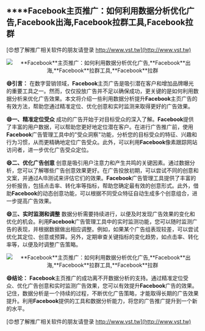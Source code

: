 ## ****Facebook**主页推广：如何利用数据分析优化广告,**Facebook**出海,**Facebook**拉群工具,**Facebook**拉群**

[😍想了解推广相关软件的朋友请登录 http://www.vst.tw](http://www.vst.tw)

 <center><img src="https://vst.tw/MP4/tuiguang/png/7.png" alt="**Facebook**主页推广：如何利用数据分析优化广告,**Facebook**出海,**Facebook**拉群工具,**Facebook**拉群"></center>

**😄引言：**
在数字营销领域，**Facebook**主页广告是吸引潜在客户和增加品牌曝光的重要工具之一。然而，仅仅投放广告并不足以确保成功，更关键的是如何利用数据分析来优化广告效果。本文将介绍一些利用数据分析提升**Facebook**主页广告的有效方法，帮助您通过精准定位、优化创意和实时监测来取得更好的广告效果。

**😄一、精准定位受众**
成功的广告开始于对目标受众的深入了解。**Facebook**提供了丰富的用户数据，可以帮助您更好地定位潜在客户。在进行广告推广前，使用**Facebook**广告管理工具中的"受众洞察"功能，分析您的目标受众的特征、兴趣和行为习惯，从而更精确地定位广告受众。此外，可以利用**Facebook**像素跟踪网站访问者，进一步优化广告受众定位。

**😄二、优化广告创意**
创意是吸引用户注意力和产生共鸣的关键因素。通过数据分析，您可以了解哪些广告创意效果更好。在广告投放初期，可以尝试不同的创意和文案，并通过A/B测试来评估它们的效果。**Facebook**广告管理工具提供了丰富的分析报告，包括点击率、转化率等指标，帮助您确定最有效的创意形式。此外，借助**Facebook**的动态创意功能，可以根据不同受众特征自动生成多个创意组合，进一步提高广告效果。

**😄三、实时监测和调整**
数据分析需要持续进行，以便及时发现广告效果的变化和优化的机会。利用**Facebook**广告管理工具中的实时监测功能，您可以随时监测广告的表现，并根据数据做出相应调整。例如，如果某个广告组表现较差，可以尝试优化其定位、创意或预算。另外，定期审查关键指标的变化趋势，如点击率、转化率等，以便及时调整广告策略。

 <center><img src="https://vst.tw/MP4/tuiguang/png/8.png" alt="**Facebook**主页推广：如何利用数据分析优化广告,**Facebook**出海,**Facebook**拉群工具,**Facebook**拉群"></center>

**😄结论：**
**Facebook**主页推广的成功离不开数据分析的支持。通过精准定位受众、优化广告创意和实时监测广告效果，您可以有效提升**Facebook**广告的效果。记住，数据分析是一个持续的过程，不断优化广告策略，才能取得长期的广告效果提升。利用**Facebook**提供的工具和数据分析能力，将您的广告推广提升到一个新的水平。

[😍想了解推广相关软件的朋友请登录 http://www.vst.tw](http://www.vst.tw)



